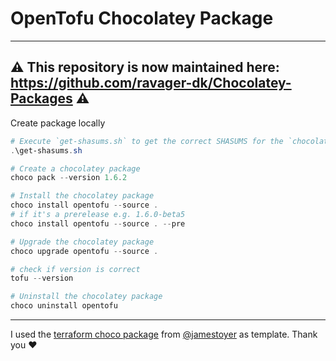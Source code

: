 ﻿# OpenTofu Chocolatey Package

---
⚠ This repository is now maintained here: https://github.com/ravager-dk/Chocolatey-Packages ⚠
---

Create package locally

~~~powershell
# Execute `get-shasums.sh` to get the correct SHASUMS for the `chocolateyinstall.ps1` and enter them manually.
.\get-shasums.sh

# Create a chocolatey package
choco pack --version 1.6.2

# Install the chocolatey package
choco install opentofu --source .
# if it's a prerelease e.g. 1.6.0-beta5
choco install opentofu --source . --pre

# Upgrade the chocolatey package
choco upgrade opentofu --source .

# check if version is correct
tofu --version

# Uninstall the chocolatey package
choco uninstall opentofu
~~~

---

I used the [terraform choco package](https://github.com/jamestoyer/chocolatey-packages) from [@jamestoyer](https://github.com/jamestoyer) as template. Thank you ❤
